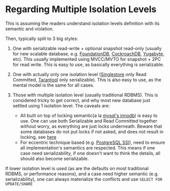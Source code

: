 # Regarding Multiple Isolation Levels

This is assuming the readers understand isolation levels definition with its semantic and violation.

Then, typically split to 3 big styles:

1. One with serializable read-write + optional snapshot read-only (usually for new scalable database, e.g. [FoundationDB](https://github.com/foundationDB/), [CockroachDB](cockroachlabs.com/), [Yugabyte](http://yugabyte.com/), etc). This usually implemented using MVCC/MVTO for snapshot + 2PC for read write. This is easy to use, as basically everything is serializable.
2. One with actually only one isolation level ([Singlestore](https://docs.singlestore.com/managed-service/en/getting-started-with-managed-service/about-managed-service/managed-service-faq/durability.html) only Read Committed, [Tarantool](https://www.tarantool.io/en/doc/latest/book/box/atomic/#atomic-transactions) only serializable). This is also easy to use, as the mental model is the same for all cases.
3. Those with multiple isolation level (usually traditional RDBMS). This is considered tricky to get correct, and why most new database just settled using 1 isolation level. The caveats are:

    * All built on top of locking semantic(a la [mysql's innodb](https://dev.mysql.com/doc/refman/8.0/en/innodb-introduction.html)) is easy to use. One can use both Serializable and Read Committed together without worry, as everything are just locks underneath. Beware that some databases do not put locks if not asked, and does not result in locking, see [here](https://www.percona.com/blog/what-if-mysqls-repeatable-reads-cause-you-to-lose-money/)
    * For eccentric technique based (e.g. [PostgreSQL SSI](https://www.drkp.net/papers/ssi-vldb12.pdf)), need to ensure all implementation's semantics are respected. This means if one case need serializability, if one doesn't want to think the details, all should also become serializable.

If lower isolation level is used (as are the defaults on most traditional RDBMS, or performance reasons), and a case need higher semantic (e.g. serializability), one can always materialize the conflicts and use `SELECT FOR UPDATE/SHARE`
